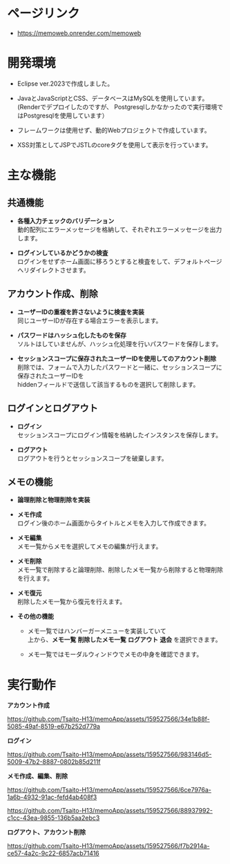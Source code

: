# ページリンク
- https://memoweb.onrender.com/memoweb

# 開発環境
- Eclipse ver.2023で作成しました。

- JavaとJavaScriptとCSS、データベースはMySQLを使用しています。  
(Renderでデプロイしたのですが、
Postgresqlしかなかったので実行環境ではPostgresqlを使用しています）

- フレームワークは使用せず、動的Webプロジェクトで作成しています。

- XSS対策としてJSPでJSTLのcoreタグを使用して表示を行っています。

# 主な機能
## 共通機能
 - **各種入力チェックのバリデーション**  
   動的配列にエラーメッセージを格納して、それぞれエラーメッセージを出力します。

 - **ログインしているかどうかの検査**  
   ログインをせずホーム画面に移ろうとすると検査をして、デフォルトページへリダイレクトさせます。

## アカウント作成、削除
 - **ユーザーIDの重複を許さないように検査を実装**  
   同じユーザーIDが存在する場合エラーを表示します。
 
 - **パスワードはハッシュ化したものを保存**  
   ソルトはしていませんが、ハッシュ化処理を行いパスワードを保存します。
 
 - **セッションスコープに保存されたユーザーIDを使用してのアカウント削除**  
   削除では、フォームで入力したパスワードと一緒に、セッションスコープに保存されたユーザーIDを  
   hiddenフィールドで送信して該当するものを選択して削除します。  
 
## ログインとログアウト
 - **ログイン**  
   セッションスコープにログイン情報を格納したインスタンスを保存します。

 - **ログアウト**  
   ログアウトを行うとセッションスコープを破棄します。

## メモの機能
 - **論理削除と物理削除を実装**

 - **メモ作成**  
   ログイン後のホーム画面からタイトルとメモを入力して作成できます。

 - **メモ編集**  
   メモ一覧からメモを選択してメモの編集が行えます。

 - **メモ削除**  
   メモ一覧で削除すると論理削除、削除したメモ一覧から削除すると物理削除を行えます。

 - **メモ復元**  
   削除したメモ一覧から復元を行えます。

 - **その他の機能**  
   - メモ一覧ではハンバーガーメニューを実装していて  
   上から、**メモ一覧** **削除したメモ一覧** **ログアウト** **退会** を選択できます。

   - メモ一覧ではモーダルウィンドウでメモの中身を確認できます。

# 実行動作
 **アカウント作成**

 https://github.com/Tsaito-H13/memoApp/assets/159527566/34e1b88f-5085-49af-8519-e67b252d779a

 **ログイン**

 https://github.com/Tsaito-H13/memoApp/assets/159527566/983146d5-5009-47b2-8887-0802b85d211f

 **メモ作成、編集、削除**

 https://github.com/Tsaito-H13/memoApp/assets/159527566/6ce7976a-1a6b-4932-91ac-fefd4ab408f3

 https://github.com/Tsaito-H13/memoApp/assets/159527566/88937992-c1cc-43ea-9855-136b5aa2ebc3

 **ログアウト、アカウント削除**

 https://github.com/Tsaito-H13/memoApp/assets/159527566/f7b2914a-ce57-4a2c-9c22-6857acb71416

